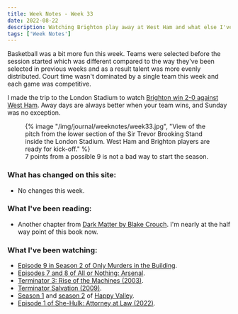 ```yaml
---
title: Week Notes - Week 33
date: 2022-08-22
description: Watching Brighton play away at West Ham and what else I've been up to over the last seven days.
tags: ['Week Notes']
---
```


Basketball was a bit more fun this week. Teams were selected before the session started which was different compared to the way they've been selected in previous weeks and as a result talent was more evenly distributed. Court time wasn't dominated by a single team this week and each game was competitive.

I made the trip to the London Stadium to watch [Brighton win 2-0 against West Ham](https://www.brightonandhovealbion.com/news/2753405/albion-fourth-after-another-great-day-in-the-capital). Away days are always better when your team wins, and Sunday was no exception.

<figure>
    {% image "/img/journal/weeknotes/week33.jpg", "View of the pitch from the lower section of the Sir Trevor Brooking Stand inside the London Stadium. West Ham and Brighton players are ready for kick-off." %}
    <figcaption>7 points from a possible 9 is not a bad way to start the season.</figcaption>
</figure>

### What has changed on this site:

- No changes this week.


### What I've been reading:

- Another chapter from [Dark Matter by Blake Crouch](/reading/9781447297581/). I'm nearly at the half way point of this book now.

### What I've been watching:

- [Episode 9 in Season 2 of Only Murders in the Building](https://www.themoviedb.org/tv/107113-only-murders-in-the-building/season/2/episode/9).
- [Episodes 7 and 8 of All or Nothing: Arsenal](https://www.themoviedb.org/tv/132376-all-or-nothing-arsenal/season/1).
- [Terminator 3: Rise of the Machines (2003)](https://www.themoviedb.org/movie/296-terminator-3-rise-of-the-machines).
- [Terminator Salvation (2009)](https://www.themoviedb.org/movie/534-terminator-salvation).
- [Season 1](https://www.themoviedb.org/tv/61244-happy-valley/season/1) and [season 2](https://www.themoviedb.org/tv/61244-happy-valley/season/2) of [Happy Valley](https://www.themoviedb.org/tv/61244-happy-valley).
- [Episode 1 of She-Hulk: Attorney at Law (2022)](https://www.themoviedb.org/tv/92783-she-hulk-attorney-at-law/season/1/episode/1).
